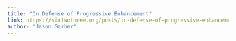 ```yaml
---
title: "In Defense of Progressive Enhancement"
link: https://sixtwothree.org/posts/in-defense-of-progressive-enhancement
author: "Jason Garber"
---
```

